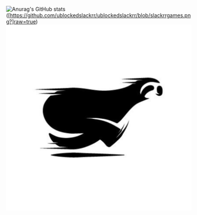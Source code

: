 ![Anurag's GitHub stats](https://github-readme-stats.vercel.app/api?username=ublockedslackrr&show_icons=true&theme=dracula)
([https://github.com/ublockedslackrr/ublockedslackrr/blob/slackrrgames.png?]raw=true)
<a href="https://ublockedslackrr.github.io./"><img src="slackrr.png"></a>
